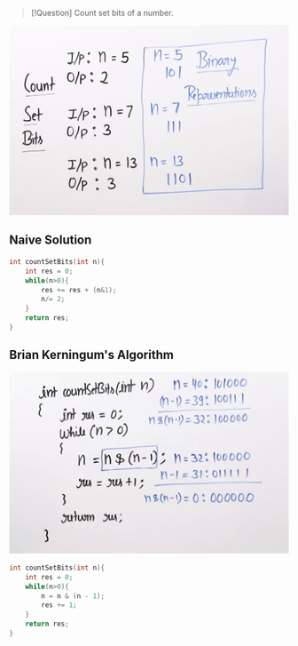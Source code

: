 >[!Question] Count set bits of a number.

![Count Set Bits](/assets/images/count_set-question.png)

## Naive Solution

```cpp
int countSetBits(int n){
    int res = 0;
    while(n>0){
        res += res + (n&1);
        n/= 2;
    }
    return res;
}
```

##  Brian Kerningum's Algorithm

![Brian Kerningum's Algorithm](../assets/images/Brian-Kerningum's-Algorithm.png)

```cpp
int countSetBits(int n){
	int res = 0;
	while(n>0){
		n = n & (n - 1);
		res += 1;
	}
	return res;
}
```

